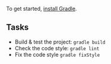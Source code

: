 To get started, [install Gradle](https://gradle.org/install/).

## Tasks

 * Build & test the project: `gradle build`
 * Check the code style: `gradle lint`
 * Fix the code style `gradle fixStyle` 

